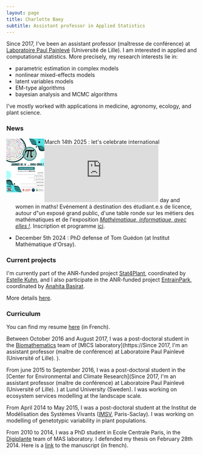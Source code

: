 ```yaml
---
layout: page
title: Charlotte Baey
subtitle: Assistant professor in Applied Statistics
---
```


Since 2017, I've been an assistant professor (maîtresse de conférence) at [Laboratoire Paul Painlevé](https://math.univ-lille.fr/) (Université de Lille).
I am interested in applied and computational statistics. More precisely, my research interests lie in:
 - parametric estimation in complex models
 - nonlinear mixed-effects models
 - latent variables models
 - EM-type algorithms
 - bayesian analysis and MCMC algorithms
 
 I've mostly worked with applications in medicine, agronomy, ecology, and plant science.

### News
<img align="left" width=100px style="float:left" style="margin:50px" style="padding-right:30px" src="files/PiDayavecElles.png"> 

 - March 14th 2025 : let's celebrate international ![\\pi](https://latex.codecogs.com/png.latex?%5Cpi "\pi")  day and women in maths! Evénement à destination des étudiant.e.s de licence, autour d"un exposé grand public, d'une table ronde sur les métiers des mathématiques et de l'exposition [*Mathématique, informatique, avec elles !*](https://femmes-et-maths.fr/femmes-en-maths/maths-info-avec-elles/). Inscription et programme [ici](https://www.mathconf.org/lilloises2025).
 
 - December 5th 2024 : PhD defense of Tom Guédon (at Institut Mathématique d'Orsay).

 
### Current projects
 
 I'm currently part of the ANR-funded project [Stat4Plant](https://stat4plant.mathnum.inrae.fr/), coordinated by [Estelle Kuhn](http://genome.jouy.inra.fr/~ekuhn/), and I also participate in the ANR-funded project [EntrainPark](https://anr.fr/Project-ANR-21-CE28-0011), coordinated by [Anahita Basirat](https://www.basirat.fr/index.html).
 
 More details [here](https://baeyc.github.io/projects/).

  
### Curriculum

You can find my resume [here](files/cv.pdf) (in French).

Between October 2016 and August 2017, I was a post-doctoral student in the [Biomathematics](http://biomathematics.mics.centralesupelec.fr/) team of [MICS laboratory](https://Since 2017, I'm an assistant professor (maître de conférence) at Laboratoire Paul Painlevé (Université of Lille).
).
  
From june 2015 to September 2016, I was a post-doctoral student in the [Center for Environmental and Climate Research](Since 2017, I'm an assistant professor (maître de conférence) at Laboratoire Paul Painlevé (Université of Lille).
) at Lund University (Sweden). I was working on ecosystem services modelling at the landscape scale.

From April 2014 to May 2015, I was a post-doctoral student at the Institut de Modélisation des Systèmes Vivants ([IMSV](https://www.universite-paris-saclay.fr/en/research/project/lidex-imsv), Paris-Saclay). I was working on modelling of genetotypic variability in plant populations.

From 2010 to 2014, I was a PhD student in Ecole Centrale Paris, in the [Digiplante](http://digiplante.mas.ecp.fr/) team of MAS laboratory. I defended my thesis on February 28th 2014. Here is a [link](https://tel.archives-ouvertes.fr/tel-00985747) to the manuscript (in french).
